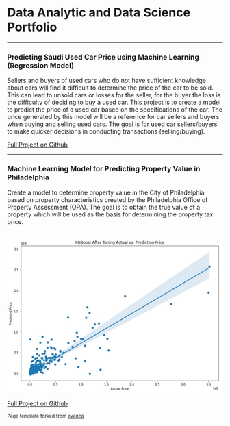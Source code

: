 # Data Analytic and Data Science Portfolio
---

### Predicting Saudi Used Car Price using Machine Learning (Regression Model)

Sellers and buyers of used cars who do not have sufficient knowledge about cars will find it difficult to determine the price of the car to be sold. This can lead to unsold cars or losses for the seller, for the buyer the loss is the difficulty of deciding to buy a used car. This project is to create a model to predict the price of a used car based on the specifications of the car. The price generated by this model will be a reference for car sellers and buyers when buying and selling used cars. The goal is for used car sellers/buyers to make quicker decisions in conducting transactions (selling/buying).

[Full Project on Github](https://github.com/Risdan224/ProjectCapstoneModul3/blob/main/Project_Capstone3_Used_Car_Price_Prediction_byRisdan-Eng.ipynb)
<br>

---
### Machine Learning Model for Predicting Property Value in Philadelphia

Create a model to determine property value in the City of Philadelphia based on property characteristics created by the Philadelphia Office of Property Assessment (OPA). The goal is to obtain the true value of a property which will be used as the basis for determining the property tax price.

<br> 

<img src="images/actual_prediction.jpg?raw=true"/>

[Full Project on Github](https://github.com/PurwadhikaDev/BetaEngineersTeam_JC_DS_VL_05_FinalProject/blob/main/Philadelphia_Buildings_FIX.ipynb)

<p style="font-size:11px">Page template forked from <a href="https://github.com/evanca/quick-portfolio">evanca</a></p>

<!-- Remove above link if you don't want to attibute -->
